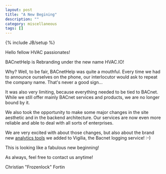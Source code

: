 ```yaml
---
layout: post
title: "A New Begining"
description: ""
category: miscellaneous
tags: []
---
```

{% include JB/setup %}

Hello fellow HVAC passionates!

BACnetHelp is Rebranding under the new name HVAC.IO!

Why? Well, to be fair, BACnetHelp was quite a mouthful. Every time we
had to announce ourselves on the phone, our interlocutor would ask to
repeat the company name. That's never a good sign...

It was also very limiting, because everything needed to be tied to
BACnet. While we still offer mainly BACnet services and products, we
are no longer bound by it.

We also took the opportunity to make some major changes in the site
aesthetic and in the backend architecture. Our services are now even
more reliable and able to deal with all sorts of enterprises.

We are very excited with about those changes, but also about the brand
new [analytics tools](https://hvac.io/services/vigilia#analysis) we
added to Vigilia, the Bacnet logging service! :-)

This is looking like a fabulous new beginning!

As always, feel free to contact us anytime!

Christian "Frozenlock" Fortin
